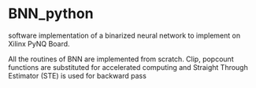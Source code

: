 # BNN_python
software implementation of a binarized neural network to implement on Xilinx PyNQ Board.

All the routines of BNN are implemented from scratch. Clip, popcount functions are substituted for accelerated computing and Straight Through Estimator (STE) is used for backward pass
